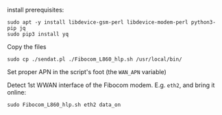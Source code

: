 
install prerequisites:

```
sudo apt -y install libdevice-gsm-perl libdevice-modem-perl python3-pip jq
sudo pip3 install yq
```

Copy the files

```
sudo cp ./sendat.pl ./Fibocom_L860_hlp.sh /usr/local/bin/
```

Set proper APN in the script's foot (the `WAN_APN` variable)

Detect 1st WWAN interface of the Fibocom modem. E.g. `eth2`, and bring it online:

```
sudo Fibocom_L860_hlp.sh eth2 data_on
```

